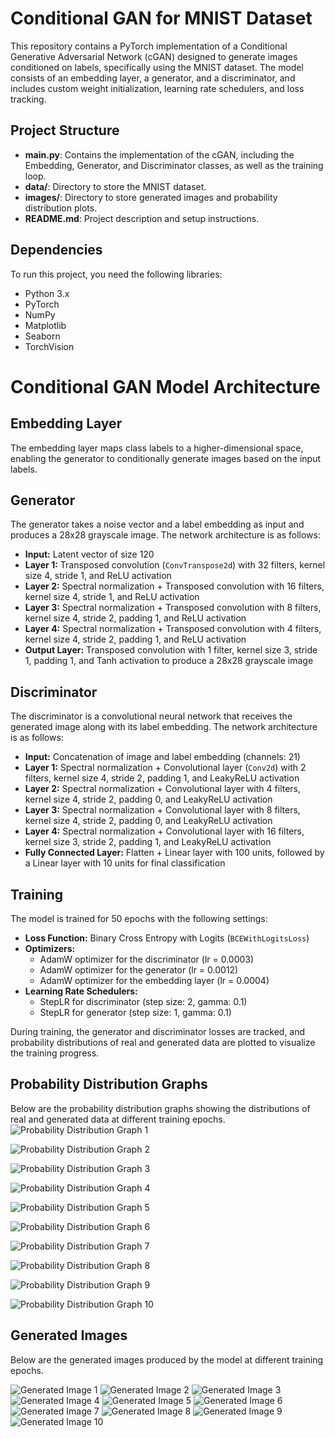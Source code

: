 # Conditional GAN for MNIST Dataset

This repository contains a PyTorch implementation of a Conditional Generative Adversarial Network (cGAN) designed to generate images conditioned on labels, specifically using the MNIST dataset. The model consists of an embedding layer, a generator, and a discriminator, and includes custom weight initialization, learning rate schedulers, and loss tracking.

## Project Structure

- **main.py**: Contains the implementation of the cGAN, including the Embedding, Generator, and Discriminator classes, as well as the training loop.
- **data/**: Directory to store the MNIST dataset.
- **images/**: Directory to store generated images and probability distribution plots.
- **README.md**: Project description and setup instructions.

## Dependencies

To run this project, you need the following libraries:

- Python 3.x
- PyTorch
- NumPy
- Matplotlib
- Seaborn
- TorchVision


# Conditional GAN Model Architecture

## Embedding Layer
The embedding layer maps class labels to a higher-dimensional space, enabling the generator to conditionally generate images based on the input labels.

## Generator
The generator takes a noise vector and a label embedding as input and produces a 28x28 grayscale image. The network architecture is as follows:

- **Input:** Latent vector of size 120
- **Layer 1:** Transposed convolution (`ConvTranspose2d`) with 32 filters, kernel size 4, stride 1, and ReLU activation
- **Layer 2:** Spectral normalization + Transposed convolution with 16 filters, kernel size 4, stride 1, and ReLU activation
- **Layer 3:** Spectral normalization + Transposed convolution with 8 filters, kernel size 4, stride 2, padding 1, and ReLU activation
- **Layer 4:** Spectral normalization + Transposed convolution with 4 filters, kernel size 4, stride 2, padding 1, and ReLU activation
- **Output Layer:** Transposed convolution with 1 filter, kernel size 3, stride 1, padding 1, and Tanh activation to produce a 28x28 grayscale image

## Discriminator
The discriminator is a convolutional neural network that receives the generated image along with its label embedding. The network architecture is as follows:

- **Input:** Concatenation of image and label embedding (channels: 21)
- **Layer 1:** Spectral normalization + Convolutional layer (`Conv2d`) with 2 filters, kernel size 4, stride 2, padding 1, and LeakyReLU activation
- **Layer 2:** Spectral normalization + Convolutional layer with 4 filters, kernel size 4, stride 2, padding 0, and LeakyReLU activation
- **Layer 3:** Spectral normalization + Convolutional layer with 8 filters, kernel size 4, stride 2, padding 0, and LeakyReLU activation
- **Layer 4:** Spectral normalization + Convolutional layer with 16 filters, kernel size 3, stride 2, padding 1, and LeakyReLU activation
- **Fully Connected Layer:** Flatten + Linear layer with 100 units, followed by a Linear layer with 10 units for final classification

## Training
The model is trained for 50 epochs with the following settings:

- **Loss Function:** Binary Cross Entropy with Logits (`BCEWithLogitsLoss`)
- **Optimizers:**
  - AdamW optimizer for the discriminator (lr = 0.0003)
  - AdamW optimizer for the generator (lr = 0.0012)
  - AdamW optimizer for the embedding layer (lr = 0.0004)
- **Learning Rate Schedulers:**
  - StepLR for discriminator (step size: 2, gamma: 0.1)
  - StepLR for generator (step size: 1, gamma: 0.1)

During training, the generator and discriminator losses are tracked, and probability distributions of real and generated data are plotted to visualize the training progress.

## Probability Distribution Graphs
Below are the probability distribution graphs showing the distributions of real and generated data at different training epochs.
![Probability Distribution Graph 1](./prob_dist/Figure%202024-07-13%20222956%20(1).png)

![Probability Distribution Graph 2](./prob_dist/Figure%202024-07-13%20222956%20(2).png)

![Probability Distribution Graph 3](./prob_dist/Figure%202024-07-13%20222956%20(4).png)

![Probability Distribution Graph 4](./prob_dist/Figure%202024-07-13%20222956%20(5).png)

![Probability Distribution Graph 5](./prob_dist/Figure%202024-07-13%20222956%20(7).png)

![Probability Distribution Graph 6](./prob_dist/Figure%202024-07-13%20222956%20(8).png)

![Probability Distribution Graph 7](./prob_dist/Figure%202024-07-13%20222956%20(10).png)

![Probability Distribution Graph 8](./prob_dist/Figure%202024-07-13%20222956%20(11).png)

![Probability Distribution Graph 9](./prob_dist/Figure%202024-07-13%20222956%20(13).png)

![Probability Distribution Graph 10](./prob_dist/Figure%202024-07-13%20222956%20(14).png)

## Generated Images
Below are the generated images produced by the model at different training epochs.

![Generated Image 1](path/to/generated_image_1.png)
![Generated Image 2](path/to/generated_image_2.png)
![Generated Image 3](path/to/generated_image_3.png)
![Generated Image 4](path/to/generated_image_4.png)
![Generated Image 5](path/to/generated_image_5.png)
![Generated Image 6](path/to/generated_image_6.png)
![Generated Image 7](path/to/generated_image_7.png)
![Generated Image 8](path/to/generated_image_8.png)
![Generated Image 9](path/to/generated_image_9.png)
![Generated Image 10](path/to/generated_image_10.png)

